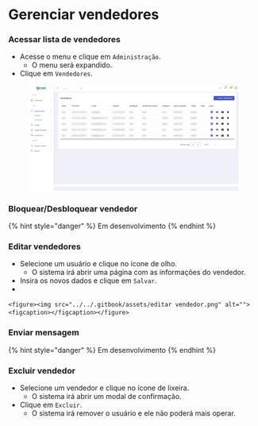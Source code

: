 # Gerenciar vendedores

### Acessar lista de vendedores

* Acesse o menu e clique em `Administração`.
  * O menu será expandido.
* Clique em `Vendedores`.

<figure><img src="../../.gitbook/assets/vendedores lista.png" alt=""><figcaption></figcaption></figure>

### Bloquear/Desbloquear vendedor

{% hint style="danger" %}
Em desenvolvimento
{% endhint %}

### Editar vendedores

* Selecione um usuário e clique no ícone de olho.
  * O sistema irá abrir uma página com as informações do vendedor.
* Insira os novos dados e clique em `Salvar`.
*

    <figure><img src="../../.gitbook/assets/editar vendedor.png" alt=""><figcaption></figcaption></figure>

### Enviar mensagem

{% hint style="danger" %}
Em desenvolvimento
{% endhint %}

### Excluir vendedor

* Selecione um vendedor e clique no ícone de lixeira.
  * O sistema irá abrir um modal de confirmação.
* Clique em `Excluir`.
  * O sistema irá remover o usuário e ele não poderá mais operar.
